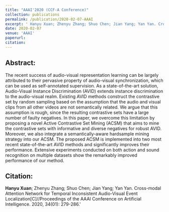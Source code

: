 ```yaml
---
title: "AAAI'2020 (CCF-A Conference)"
collection: publications
permalink: /publication/2020-02-07-AAAI
excerpt: ' Hanyu Xuan; Zhenyu Zhang; Shuo Chen; Jian Yang; Yan Yan. Cross-modal Attention Network for Temporal Inconsistent Audio-Visual Event Localization[C]//Proceedings of the AAAI Conference on Artificial Intelligence. 2020, 34(01): 279-286.'
date: 2020-02-07
venue: 'AAAI'
paperurl: 
citation: 
---
```

Abstract: 
---
The recent success of audio-visual representation learning can be largely attributed to their pervasive property of audio-visual synchronization, which can be used as self-annotated supervision. As a state-of-the-art solution, Audio-Visual Instance Discrimination (AVID) extends instance discrimination to the audio-visual realm. Existing AVID methods construct the contrastive set by random sampling based on the assumption that the audio and visual clips from all other videos are not semantically related. We argue that this assumption is rough, since the resulting contrastive sets have a large number of faulty negatives. In this paper, we overcome this limitation by proposing a novel Active Contrastive Set Mining (ACSM) that aims to mine the contrastive sets with informative and diverse negatives for robust AVID. Moreover, we also integrate a semantically-aware hardsample mining strategy into our ACSM. The proposed ACSM is implemented into two most recent state-of-the-art AVID methods and significantly improves their performance. Extensive experiments conducted on both action and sound recognition on multiple datasets show the remarkably improved performance of our method.

Citation: 
---
**Hanyu Xuan**; Zhenyu Zhang; Shuo Chen; Jian Yang; Yan Yan. Cross-modal Attention Network for Temporal Inconsistent Audio-Visual Event Localization[C]//Proceedings of the AAAI Conference on Artificial Intelligence. 2020, 34(01): 279-286.'


